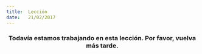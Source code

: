 ```yaml
---
title:  Lección
date:   21/02/2017
---
```


### <center>Todavía estamos trabajando en esta lección. Por favor, vuelva más tarde.</center>